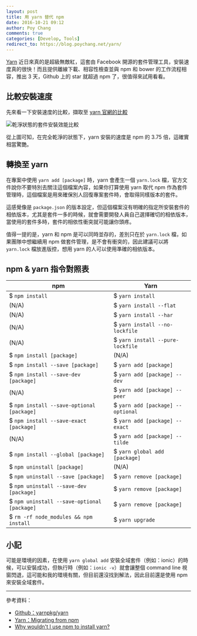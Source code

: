 ```yaml
---
layout: post
title: 用 yarn 替代 npm
date: 2016-10-21 09:12
author: Poy Chang
comments: true
categories: [Develop, Tools]
redirect_to: https://blog.poychang.net/yarn/
---
```

[Yarn](https://github.com/yarnpkg/yarn) 近日來真的是超級無敵紅，這套由 Facebook 開源的套件管理工具，安裝速度真的很快！而且提供離線下載、相容性檢查並與 npm 和 bower 的工作流程相容，推出 3 天，Github 上的 star 就超過 npm 了，很值得來試用看看。

## 比較安裝速度

先來看一下安裝速度的比較，擷取至 [yarn 官網的比較](https://yarnpkg.com/en/compare)

![乾淨狀態的套件安裝效能比較](http://i.imgur.com/i7Glc1K.png)

從上圖可知，在完全乾淨的狀態下，yarn 安裝的速度是 npm 的 3.75 倍，這確實相當驚艷。

## 轉換至 yarn

在專案中使用 `yarn add [package]` 時，yarn 會產生一個 `yarn.lock` 檔，官方文件說你不要特別去關注這個檔案內容，如果你打算使用 yarn 取代 npm 作為套件管理時，這個檔案是用來確保別人回復專案套件時，會取得同樣版本的套件。

這感覺像是 `package.json` 的版本設定，但這個檔案沒有明確的指定所安裝套件的相依版本，尤其是套件一多的時候，就會需要開發人員自己選擇確切的相依版本，當使用的套件多時，套件的相依性衝突就可能讓你頭疼。

值得一提的是，yarn 和 npm 是可以同時並存的，差別只在於 `yarn.lock` 檔，如果團隊中想繼續用 npm 做套件管理，是不會有衝突的，因此建議可以將 `yarn.lock` 檔放進版控，想用 yarn 的人可以使用準確的相依版本。

## npm & yarn 指令對照表

npm	| Yarn
------------ | -------------
$ `npm install`	| $ `yarn install`
(N/A) | $ `yarn install --flat`
(N/A) | $ `yarn install --har`
(N/A) | $ `yarn install --no-lockfile`
(N/A) | $ `yarn install --pure-lockfile`
$ `npm install [package]` | (N/A)
$ `npm install --save [package]` | $ `yarn add [package]`
$ `npm install --save-dev [package]` | $ `yarn add [package] --dev`
(N/A) | $ `yarn add [package] --peer`
$ `npm install --save-optional [package]` | $ `yarn add [package] --optional`
$ `npm install --save-exact [package]` | $ `yarn add [package] --exact`
(N/A) | $ `yarn add [package] --tilde`
$ `npm install --global [package]` | $ `yarn global add [package]`
$ `npm uninstall [package]` | (N/A)
$ `npm uninstall --save [package]` | $ `yarn remove [package]`
$ `npm uninstall --save-dev [package]` | $ `yarn remove [package]`
$ `npm uninstall --save-optional [package]` | $ `yarn remove [package]`
$ `rm -rf node_modules && npm install` | $ `yarn upgrade`

## 小記

可能是環境的因素，在使用 `yarn global add` 安裝全域套件（例如：ionic）的時候，可以安裝成功，但執行時（例如：`ionic -v`）就會讓整個 command line 視窗閃退，這可能和我的環境有關，但目前還沒找到解法，因此目前還是使用 npm 來安裝全域套件。

----------

參考資料：

* [Github：yarnpkg/yarn](https://github.com/yarnpkg/yarn)
* [Yarn：Migrating from npm](https://yarnpkg.com/en/docs/migrating-from-npm)
* [Why wouldn't I use npm to install yarn?](http://stackoverflow.com/a/40037391/3803939)